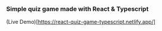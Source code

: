 ### Simple quiz game made with React & Typescript

(Live Demo)[https://react-quiz-game-typescript.netlify.app/]
